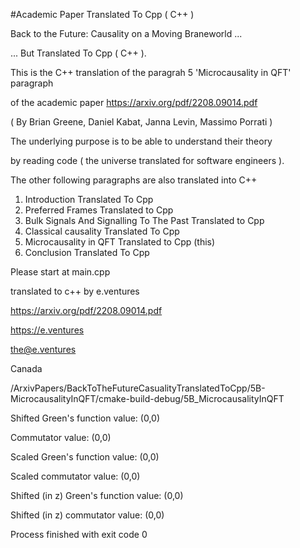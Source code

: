 #Academic Paper Translated To Cpp ( C++ )

Back to the Future: Causality on a Moving Braneworld ...

... But Translated To Cpp ( C++ ).

This is the C++ translation of the paragrah 5 'Microcausality in QFT' paragraph

of the academic paper https://arxiv.org/pdf/2208.09014.pdf

( By Brian Greene, Daniel Kabat, Janna Levin, Massimo Porrati )

The underlying purpose is to be able to understand their theory 

by reading code ( the universe translated for software engineers ).

The other following paragraphs are also translated into C++ 

1. Introduction Translated To Cpp 
2. Preferred Frames Translated to Cpp
3. Bulk Signals And Signalling To The Past Translated to Cpp
4. Classical causality Translated To Cpp
5. Microcausality in QFT Translated to Cpp (this)
6. Conclusion Translated To Cpp

Please start at main.cpp

translated to c++ by e.ventures

https://arxiv.org/pdf/2208.09014.pdf

https://e.ventures

the@e.ventures

Canada

/ArxivPapers/BackToTheFutureCasualityTranslatedToCpp/5B-MicrocausalityInQFT/cmake-build-debug/5B_MicrocausalityInQFT

Shifted Green's function value: (0,0)

Commutator value: (0,0)

Scaled Green's function value: (0,0)

Scaled commutator value: (0,0)

Shifted (in z) Green's function value: (0,0)

Shifted (in z) commutator value: (0,0)


Process finished with exit code 0

